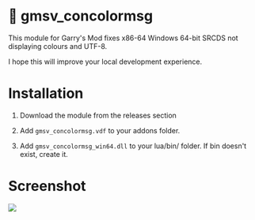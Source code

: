 # 🌈 gmsv_concolormsg

This module for Garry's Mod fixes x86-64 Windows 64-bit SRCDS not displaying colours and UTF-8.

I hope this will improve your local development experience.

# Installation

1. Download the module from the releases section

2. Add `gmsv_concolormsg.vdf` to your addons folder.

3. Add `gmsv_concolormsg_win64.dll` to your lua/bin/ folder. If bin doesn't exist, create it.

# Screenshot

![](https://user-images.githubusercontent.com/14863743/140622316-f2f1e288-4311-44ca-9283-ee8e6db065fc.png)
